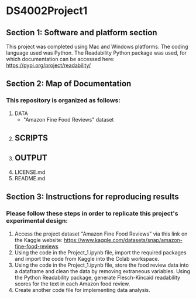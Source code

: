 # DS4002Project1

## Section 1: Software and platform section

This project was completed using Mac and Windows platforms. The coding language used was Python. The Readability Python package was used, for which documentation can be accessed here: https://pypi.org/project/readability/

## Section 2: Map of Documentation

### This repository is organized as follows:

1. DATA
    - "Amazon Fine Food Reviews" dataset
2. SCRIPTS
    - 
3. OUTPUT
    - 
3. LICENSE.md
5. README.md


## Section 3: Instructions for reproducing results

### Please follow these steps in order to replicate this project's experimental design:

1. Access the project dataset "Amazon Fine Food Reviews" via this link on the Kaggle website: https://www.kaggle.com/datasets/snap/amazon-fine-food-reviews
2. Using the code in the Project_1.ipynb file, import the required packages and import the code from Kaggle into the Colab workspace. 
3. Using the code in the Project_1.ipynb file, store the food review data into a dataframe and clean the data by removing extraneous variables. Using the Python Readability package, generate Flesch-Kincaid readability scores for the text in each Amazon food review.
4. Create another code file for implementing data analysis.
